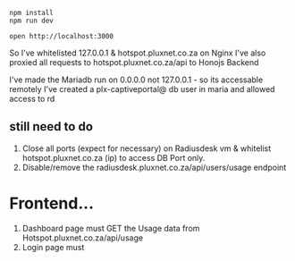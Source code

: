 ```
npm install
npm run dev
```

```
open http://localhost:3000
```


So I've whitelisted 127.0.0.1 & hotspot.pluxnet.co.za on Nginx
I've also proxied all requests to hotspot.pluxnet.co.za/api to Honojs Backend

I've made the Mariadb run on 0.0.0.0 not 127.0.0.1 - so its accessable remotely
I've created a plx-captiveportal@<ip of hotspot.pluxnet.co.za> db user in maria and allowed access to rd

## still need to do
1. Close all ports (expect for necessary) on Radiusdesk vm & whitelist hotspot.pluxnet.co.za (ip) to access
DB Port only.
2. Disable/remove the radiusdesk.pluxnet.co.za/api/users/usage endpoint


# Frontend...
1. Dashboard page must GET the Usage data from Hotspot.pluxnet.co.za/api/usage
2. Login page must 